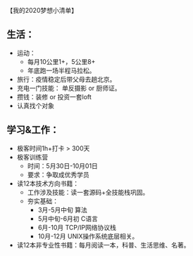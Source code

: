 【我的2020梦想小清单】
## 生活：
+ 运动：
    + 每月10公里1+，5公里8+
    + 年底跑一场半程马拉松。
+ 旅行：疫情稳定后带父母去趟北京。 
+ 充电一门技能： 单反摄影 or 厨师证。
+  攒钱：装修 or 投资一套loft
+ 认真找个对象
## 学习&工作：
+ 极客时间1h+打卡 > 300天
+ 极客训练营
    - 时间：5月30日-10月01日
    - 要求：争取成优秀学员
+ 读12本技术方向书籍：
    - 工作涉及技能：读一套源码+全技能栈巩固。
    - 夯实基础：
        + 3月-5月中旬 算法
        + 5月中旬-6月初 C语言
        + 6月-10月 TCP/IP网络协议栈
        + 10月-12月 UNIX操作系统底层相关。
+ 读12本非专业性书籍：每月阅读一本，科普、生活思维、名著。